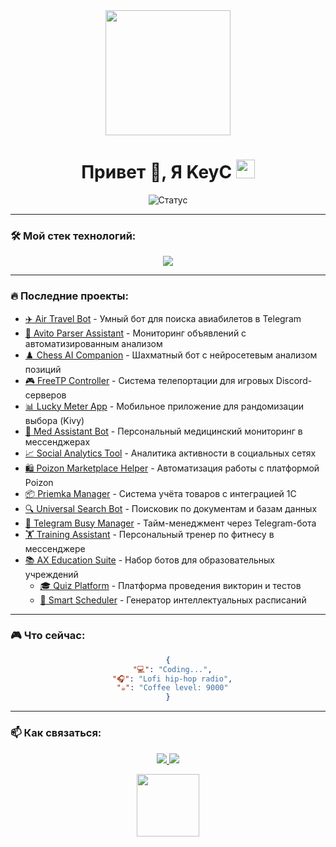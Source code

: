 <!-- Баннер с анимацией -->
<div align="center">
  <img src="https://media.giphy.com/media/3oKIPEqDGUULpEU0aQ/giphy.gif" width="200"/>
</div>

<!-- Динамический текст -->
<h1 align="center">
  Привет 👋, Я KeyC
  <img src="https://media.giphy.com/media/hvRJCLFzcasrR4ia7z/giphy.gif" width="30px"/>
</h1>

<!-- Кастомная анимация статуса -->
<div align="center">
  <img src="https://readme-typing-svg.demolab.com?font=Fira+Code&pause=1000&color=22D3F7&center=true&vCenter=true&width=435&lines=Full-stack+Alchemist;Open+Source+Enthusiast;Coffee+Overdose" alt="Статус" />
</div>

---

### 🛠️ Мой стек технологий:
<!-- Интерактивные иконки -->
<p align="center">
  <img src="https://skillicons.dev/icons?i=python,go,docker,git,mysql,sqlite,github,linux,vscode" />
</p>

---

### 🔥 Последние проекты:
<!-- Автоматическое обновление через GitHub Actions -->
<!-- UPDATE_START -->
- [✈️ Air Travel Bot](https://github.com/...) - Умный бот для поиска авиабилетов в Telegram
- [🤖 Avito Parser Assistant](https://github.com/...) - Мониторинг объявлений с автоматизированным анализом
- [♟️ Chess AI Companion](https://github.com/...) - Шахматный бот с нейросетевым анализом позиций
- [🎮 FreeTP Controller](https://github.com/...) - Система телепортации для игровых Discord-серверов
- [📊 Lucky Meter App](https://github.com/...) - Мобильное приложение для рандомизации выбора (Kivy)
- [💊 Med Assistant Bot](https://github.com/...) - Персональный медицинский мониторинг в мессенджерах
- [📈 Social Analytics Tool](https://github.com/...) - Аналитика активности в социальных сетях
- [🛍️ Poizon Marketplace Helper](https://github.com/...) - Автоматизация работы с платформой Poizon
- [📦 Priemka Manager](https://github.com/...) - Система учёта товаров с интеграцией 1С
- [🔍 Universal Search Bot](https://github.com/...) - Поисковик по документам и базам данных
- [🤖 Telegram Busy Manager](https://github.com/...) - Тайм-менеджмент через Telegram-бота
- [🏋️ Training Assistant](https://github.com/...) - Персональный тренер по фитнесу в мессенджере
- [📚 AX Education Suite](https://github.com/...) - Набор ботов для образовательных учреждений
  - [🎓 Quiz Platform](https://github.com/...) - Платформа проведения викторин и тестов
  - [📅 Smart Scheduler](https://github.com/...) - Генератор интеллектуальных расписаний
<!-- UPDATE_END -->
---

### 🎮 Что сейчас:
<!-- Текущая активность через API -->
<div align="center">
  
```json
{
  "💻": "Coding...",
  "🎧": "Lofi hip-hop radio",
  "☕": "Coffee level: 9000"
}
```
</div>

---

### 📫 Как связаться:
<!-- Интерактивные кнопки -->
<p align="center">
  <a href="https://t.me/Keey_C">
    <img src="https://img.shields.io/badge/Telegram-2CA5E0?logo=telegram&logoColor=white"/>
  </a>
  <a href="mailto:alexkov1956@email.com">
    <img src="https://img.shields.io/badge/Gmail-D14836?logo=gmail&logoColor=white"/>
  </a>
</p>

<!-- Анимированный футер -->
<div align="center">
  <img src="https://media.giphy.com/media/3o6Zt6KHxJTbqlTLk4/giphy.gif" width="100"/>
</div>
